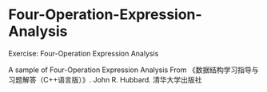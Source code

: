 Four-Operation-Expression-Analysis
==================================

Exercise: Four-Operation Expression Analysis

A sample of Four-Operation Expression Analysis
From 《数据结构学习指导与习题解答（C++语言版）》. John R. Hubbard. 清华大学出版社
